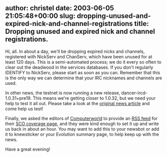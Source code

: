 author: christel
date: 2003-06-05 21:05:48+00:00
slug: dropping-unused-and-expired-nick-and-channel-registrations
title: Dropping unused and expired nick and channel registrations.
---
Hi, all.  In about a day, we'll be dropping expired nicks and channels, registered with NickServ and ChanServ, which have been unused for at least 120 days.  This is a semi-automated process; we do it every so often to clear out the deadwood in the services databases. If you don't regularly IDENTIFY to NickServ, please start as soon as you can.  Remember that this is the only way we can determine that your IRC nicknames and channels are used.

In other news, the testnet is now running a new release, dancer-ircd-1.0.31+pre19.  This means we're getting closer to 1.0.32, but we need your help to test it all out.  Please take a look at the  [original news article](http://freenode.net/news-2003-05-28.shtml)  and come help us test!

Finally, we asked the editors of   [Computerworld](http://www.computerworld.com/)  to provide an  [RSS feed](http://www.computerworld.com/news/xml/coverage/0,5451,2046,00.xml)  for their  [SCO coverage page](http://www.computerworld.com/news/special/pages/0,10911,2046,00.html),  and they were kind enough to set it up and write us back in about an hour. You may want to add this to your newsbot or add it to knewsticker or your Evolution summary page, to help keep up with the news.

Have a great evening!
